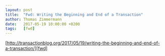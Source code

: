 ```yaml
---
layout: post
title:  "Fwd: Writing the Beginning and End of a Transaction"
author: Thomas Zimmermann
date:   2017-05-19 10:00:00 +0200
tags:   [fwd]
---
```

[http://transactionblog.org/2017/05/19/writing-the-beginning-and-end-of-a-transaction/][fwd]

[fwd]:  http://transactionblog.org/2017/05/19/writing-the-beginning-and-end-of-a-transaction/

